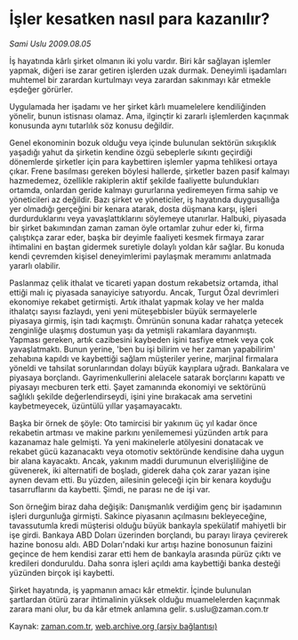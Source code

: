# İşler kesatken nasıl para kazanılır?

*Sami Uslu 2009.08.05*

<tr><td class="metin" colspan="2" style="padding-top: 20px; padding-left: 5px; padding-right: 10px;">İş hayatında kârlı şirket olmanın iki yolu vardır. Biri kâr sağlayan işlemler yapmak, diğeri ise zarar getiren işlerden uzak durmak. Deneyimli işadamları muhtemel bir zarardan kurtulmayı veya zarardan sakınmayı kâr etmekle eşdeğer görürler.</td></tr><tr><td class="metin" colspan="2" style="padding-top: 20px; padding-left: 5px; padding-right: 10px;"><p> Uygulamada her işadamı ve her şirket kârlı muamelelere kendiliğinden yönelir, bunun istisnası olamaz. Ama, ilginçtir ki zararlı işlemlerden kaçınmak konusunda aynı tutarlılık söz konusu değildir.
<p> Genel ekonominin bozuk olduğu veya içinde bulunulan sektörün sıkışıklık yaşadığı yahut da şirketin kendine özgü sebeplerle sıkıntı geçirdiği dönemlerde şirketler için para kaybettiren işlemler yapma tehlikesi ortaya çıkar. Frene basılması gereken böylesi hallerde, şirketler bazen pasif kalmayı hazmedemez, özellikle rakiplerin aktif şekilde faaliyette bulundukları ortamda, onlardan geride kalmayı gururlarına yediremeyen firma sahip ve yöneticileri az değildir. Bazı şirket ve yöneticiler, iş hayatında duygusallığa yer olmadığı gerçeğini bir kenara atarak, dosta düşmana karşı, işleri durdurduklarını veya yavaşlattıklarını söylemeye utanırlar. Halbuki, piyasada bir şirket bakımından zaman zaman öyle ortamlar zuhur eder ki, firma çalıştıkça zarar eder, başka bir deyimle faaliyeti kesmek firmaya zarar ihtimalini en baştan gidermek suretiyle dolaylı yoldan kâr sağlar. Bu konuda kendi çevremden kişisel deneyimlerimi paylaşmak meramımı anlatmada yararlı olabilir.
<p> Paslanmaz çelik ithalat ve ticareti yapan dostum rekabetsiz ortamda, ithal ettiği malı iç piyasada sanayiciye satıyordu. Ancak, Turgut Özal devrimleri ekonomiye rekabet getirmişti. Artık ithalat yapmak kolay ve her malda ithalatçı sayısı fazlaydı, yeni yeni müteşebbisler büyük sermayelerle piyasaya girmiş, işin tadı kaçmıştı. Ömrünün sonuna kadar rahatça yetecek zenginliğe ulaşmış dostumun yaşı da yetmişli rakamlara dayanmıştı. Yapması gereken, artık cazibesini kaybeden işini tasfiye etmek veya çok yavaşlatmaktı. Bunun yerine, 'ben bu işi bilirim ve her zaman yapabilirim' zehabına kapıldı ve kaybettiği sağlam müşteriler yerine, marjinal firmalara yöneldi ve tahsilat sorunlarından dolayı büyük kayıplara uğradı. Bankalara ve piyasaya borçlandı. Gayrimenkullerini alelacele satarak borçlarını kapattı ve piyasayı mecburen terk etti. Şayet zamanında ekonomiyi ve sektörünü sağlıklı şekilde değerlendirseydi, işini yine bırakacak ama servetini kaybetmeyecek, üzüntülü yıllar yaşamayacaktı.
<p> Başka bir örnek de şöyle: Oto tamircisi bir yakınım üç yıl kadar önce rekabetin artması ve makine parkını yenilememesi yüzünden artık para kazanamaz hale gelmişti. Ya yeni makinelerle atölyesini donatacak ve rekabet gücü kazanacaktı veya otomotiv sektöründe kendisine daha uygun bir alana kayacaktı. Ancak, yakınım maddi durumunun elverişliliğine de güvenerek, iki alternatifi de boşladı, giderek daha çok zarar yazan işine aynen devam etti. Bu yüzden, ailesinin geleceği için bir kenara koyduğu tasarruflarını da kaybetti. Şimdi, ne parası ne de işi var.
<p> Son örneğim biraz daha değişik: Danışmanlık verdiğim genç bir işadamının işleri durgunluğa girmişti. Sakince piyasanın açılmasını bekleyeceğine, tavassutumla kredi müşterisi olduğu büyük bankayla spekülatif mahiyetli bir işe girdi. Bankaya ABD Doları üzerinden borçlandı, bu parayı liraya çevirerek hazine bonosu aldı. ABD Doları'ndaki kur artışı hazine bonosunun faizini geçince de hem kendisi zarar etti hem de bankayla arasında pürüz çıktı ve kredileri donduruldu. Daha sonra işleri açıldı ama kaybettiği banka desteği yüzünden birçok işi kaybetti.
<p> Şirket hayatında, iş yapmanın amacı kâr etmektir. İçinde bulunulan şartlardan ötürü zarar ihtimalinin yüksek olduğu muamelelerden kaçınmak zarara mani olur, bu da kâr etmek anlamına gelir. s.uslu@zaman.com.tr <br/></p></p></p></p></p></p></td></tr>

Kaynak: [zaman.com.tr](http://zaman.com.tr/yazar.do?yazino=876990), [web.archive.org (arşiv bağlantısı)](http://web.archive.org/web/20090807021307/http://zaman.com.tr:80/yazar.do?yazino=876990)
